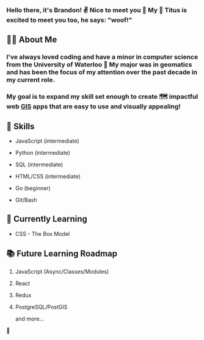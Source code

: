 ### Hello there, it's Brandon! :v: Nice to meet you :partying_face: My :dog: Titus is excited to meet you too, he says: "woof!"

## :blond_haired_man: About Me

### I've always loved coding and have a minor in computer science from the University of Waterloo :school: My major was in geomatics and has been the focus of my attention over the past decade in my current role.

### My goal is to expand my skill set enough to create :world_map: impactful web [GIS](https://www.esri.com/en-us/what-is-gis/overview "What is GIS? | Geographic Information System Mapping Technology") apps that are easy to use and visually appealing!

## :mechanical_arm: Skills

* JavaScript (intermediate)

* Python (intermediate)

* SQL (intermediate)

* HTML/CSS (intermediate)

* Go (beginner)

* Git/Bash

## :open_book: Currently Learning

* CSS - The Box Model

## :books: Future Learning Roadmap

1. JavaScript (Async/Classes/Modules)

2. React

3. Redux

4. PostgreSQL/PostGIS

   and more...

:feet:
